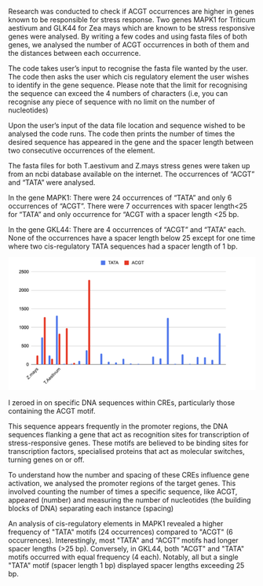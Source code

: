 Research was conducted to check if ACGT occurrences are higher in genes known to be responsible for stress response. Two genes MAPK1 for Triticum aestivum and GLK44 for Zea mays which are known to be stress responsive genes were analysed. By writing a few codes and using fasta files of both genes, we analysed the number of ACGT occurrences in both of them and the distances between each occurrence.

The code takes user’s input to recognise the fasta file wanted by the user. The code then asks the user which cis regulatory element the user wishes to identify in the gene sequence.
Please note that the limit for recognising the sequence can exceed the 4 numbers of characters (i.e, you can recognise any piece of sequence with no limit on the number of nucleotides)

Upon the user’s input of the data file location and sequence wished to be analysed the code runs. The code then prints the number of times the desired sequence has appeared in the gene and the spacer length between two consecutive occurrences of the element.

The fasta files for both T.aestivum and Z.mays stress genes were taken up from an ncbi database available on the internet.
The occurrences of “ACGT” and “TATA” were analysed.


In the gene MAPK1: There were 24 occurrences of “TATA” and only 6 occurrences of “ACGT”. There were 7 occurrences with spacer length<25 for “TATA” and only occurrence for “ACGT with a spacer length <25 bp.

In the gene GKL44: There are 4 occurrences of “ACGT” and “TATA” each. None of the occurrences have a spacer length below 25 except for one time where two cis-regulatory TATA sequences had a spacer length of 1 bp.

![Bar Graph](images/1.1.png)

I zeroed in on specific DNA sequences within CREs, particularly those containing the ACGT motif. 

This sequence appears frequently in the promoter regions, the DNA sequences flanking a gene that act as recognition sites for transcription of stress-responsive genes. These motifs are believed to be binding sites for transcription factors, specialised proteins that act as molecular switches, turning genes on or off.

To understand how the number and spacing of these CREs influence gene activation, we analysed the promoter regions of the target genes. This involved counting the number of times a specific sequence, like ACGT, appeared (number) and measuring the number of nucleotides (the building blocks of DNA) separating each instance (spacing)

An analysis of cis-regulatory elements in MAPK1 revealed a higher frequency of "TATA" motifs (24 occurrences) compared to "ACGT" (6 occurrences). Interestingly, most "TATA" and “ACGT” motifs had longer spacer lengths (>25 bp). Conversely, in GKL44, both "ACGT" and "TATA" motifs occurred with equal frequency (4 each). Notably, all but a single "TATA" motif (spacer length 1 bp) displayed spacer lengths exceeding 25 bp.
